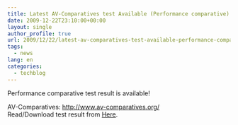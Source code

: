 ```yaml
---
title: Latest AV-Comparatives test Available (Performance comparative)
date: 2009-12-22T23:10:00+00:00
layout: single
author_profile: true
url: 2009/12/22/latest-av-comparatives-test-available-performance-comparative/
tags:
  - news
lang: en
categories: 
  - techblog
---
```

Performance comparative test result is available!

AV-Comparatives: <http://www.av-comparatives.org/>  
Read/Download test result from [Here](http://docs.google.com/viewer?url=http://www.av-comparatives.org/images/stories/test/performance/performance_dec09.pdf).